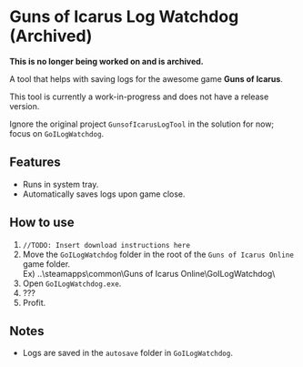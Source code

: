 # Guns of Icarus Log Watchdog (Archived)
**This is no longer being worked on and is archived.** 

A tool that helps with saving logs for the awesome game **Guns of Icarus**. 


This tool is currently a work-in-progress and does not have a release version.

Ignore the original project `GunsofIcarusLogTool` in the solution for now; focus on `GoILogWatchdog`.

## Features
- Runs in system tray.
- Automatically saves logs upon game close.

## How to use
1. `//TODO: Insert download instructions here`
2. Move the `GoILogWatchdog` folder in the root of the `Guns of Icarus Online` game folder.  
Ex) ..\steamapps\common\Guns of Icarus Online\GoILogWatchdog\
3. Open `GoILogWatchdog.exe`.
4. ???
5. Profit.

## Notes
- Logs are saved in the `autosave` folder in `GoILogWatchdog`.
